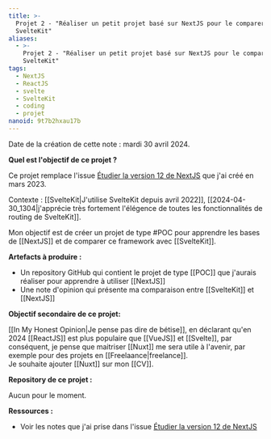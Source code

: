 ```yaml
---
title: >-
  Projet 2 - "Réaliser un petit projet basé sur NextJS pour le comparer avec
  SvelteKit"
aliases:
  - >-
    Projet 2 - "Réaliser un petit projet basé sur NextJS pour le comparer avec
    SvelteKit"
tags:
  - NextJS
  - ReactJS
  - svelte
  - SvelteKit
  - coding
  - projet
nanoid: 9t7b2hxau17b
---
```


Date de la création de cette note : mardi 30 avril 2024.

**Quel est l'objectif de ce projet ?**

Ce projet remplace l'issue [Étudier la version 12 de NextJS](https://github.com/stephane-klein/backlog/issues/171) que j'ai créé en mars 2023.

Contexte : [[SvelteKit|J'utilise SvelteKit depuis avril 2022]], [[2024-04-30_1304|j'apprécie très fortement l'élégence de toutes les fonctionnalités de routing de SvelteKit]].

Mon objectif est de créer un projet de type #POC pour apprendre les bases de [[NextJS]] et de comparer ce framework avec [[SvelteKit]].

**Artefacts à produire :**

- Un repository GitHub qui contient le projet de type [[POC]] que j'aurais réaliser pour apprendre à utiliser [[NextJS]]
- Une note d'opinion qui présente ma comparaison entre [[SvelteKit]] et [[NextJS]]

**Objectif secondaire de ce projet:**

[[In My Honest Opinion|Je pense pas dire de bétise]], en déclarant qu'en 2024 [[ReactJS]] est plus populaire que [[VueJS]] et [[Svelte]], par conséquent, je pense que maitriser [[Nuxt]] me sera utile à l'avenir, par exemple pour des projets en [[Freelaance|freelance]].  
Je souhaite ajouter [[Nuxt]] sur mon [[CV]].

**Repository de ce projet :**

Aucun pour le moment.

**Ressources :**

- Voir les notes que j'ai prise dans l'issue [Étudier la version 12 de NextJS](https://github.com/stephane-klein/backlog/issues/171)
